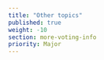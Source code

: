 ```yaml
---
title: "Other topics"
published: true
weight: -10
section: more-voting-info
priority: Major
---
```



  